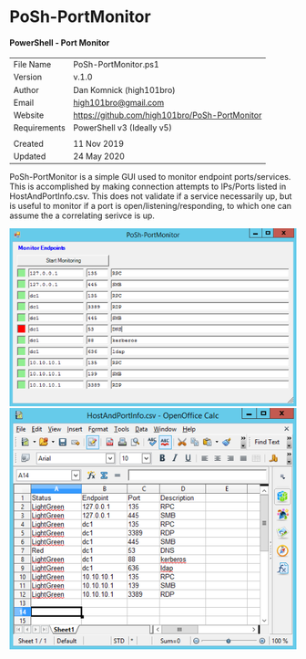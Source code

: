 # PoSh-PortMonitor
#### PowerShell - Port Monitor
|                |                                                                 |
|:---------------|:----------------------------------------------------------------|
|  File Name     |  PoSh-PortMonitor.ps1                                           |
|  Version       |  v.1.0                                                          |
|  Author        |  Dan Komnick (high101bro)                                       |
|  Email         |  high101bro@gmail.com                                           |
|  Website       |  https://github.com/high101bro/PoSh-PortMonitor                 |
|  Requirements  |  PowerShell v3 (Ideally v5)                                     |
|                |                                                                 |
|  Created       |  11 Nov 2019                                                    |
|  Updated       |  24 May 2020                                                    |

PoSh-PortMonitor is a simple GUI used to monitor endpoint ports/services. This is accomplished by making connection attempts to IPs/Ports listed in HostAndPortInfo.csv.  This does not validate if a service necessarily up, but is useful to monitor if a port is open/listening/responding, to which one can assume the a correlating serivce is up.

![Alt text](https://github.com/high101bro/PoSh-PortMonitor/blob/master/Images/PoSh-PortMonitor_Pic001.png)
![Alt text](https://github.com/high101bro/PoSh-PortMonitor/blob/master/Images/PoSh-PortMonitor_Pic002.png)

